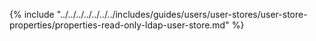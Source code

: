 {% include "../../../../../../../includes/guides/users/user-stores/user-store-properties/properties-read-only-ldap-user-store.md" %}
